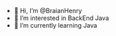 - 👋 Hi, I’m @BraianHenry
- 👀 I’m interested in BackEnd Java
- 🌱 I’m currently learning Java

<!---
BraianHenry/BraianHenry is a ✨ special ✨ repository because its `README.md` (this file) appears on your GitHub profile.
You can click the Preview link to take a look at your changes.
--->
